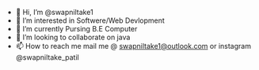- 👋 Hi, I’m @swapniltake1
- 👀 I’m interested in Softwere/Web Devlopment
- 🌱 I’m currently Pursing B.E Computer
- 💞️ I’m looking to collaborate on java
- 📫 How to reach me mail me @ swapniltake1@outlook.com or instagram @swapniltake_patil

<!---
swapniltake1/swapniltake1 is a ✨ special ✨ repository because its `README.md` (this file) appears on your GitHub profile.
You can click the Preview link to take a look at your changes.
--->
